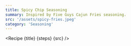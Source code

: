 ```yaml
---
title: Spicy Chip Seasoning
summary: Inspired by Five Guys Cajun Fries seasoning.
src: '/assets/spicy-fries.jpeg'
category: 'Seasoning'
---
```


<script>
	import Recipe from '$lib/recipes/recipe.svelte';

	const steps = [
		{
			title: 'Combine', 
            instructions: 'Grind in pestle and mortar, store for future use.',
			ingredients: ['2tbsp Paprika', '1tbsp Italian Seasoning', '1tbsp Onion Granules', '1.5tsp Garlic Granules', '1tsp Black Pepper', '1tsp Cayenne Powder']
		}
	]
</script>

<Recipe {title} {steps} {src} />

